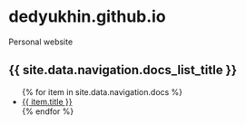 # dedyukhin.github.io
Personal website

<h2>{{ site.data.navigation.docs_list_title }}</h2>
<ul>
   {% for item in site.data.navigation.docs %}
      <li><a href="{{ item.url }}">{{ item.title }}</a></li>
   {% endfor %}
</ul>
